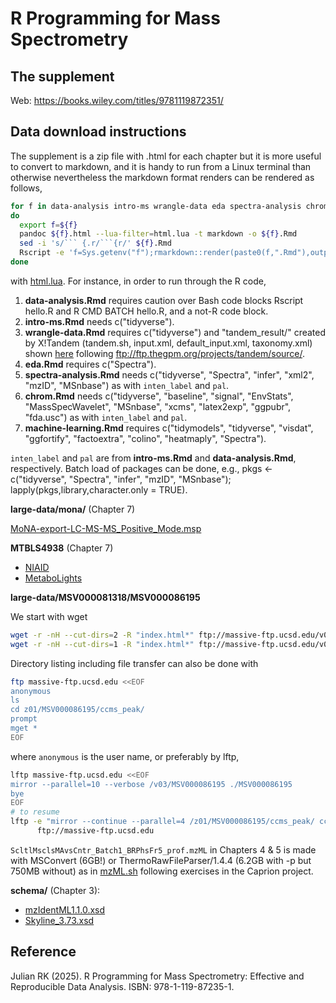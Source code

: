 # R Programming for Mass Spectrometry

## The supplement

Web: <https://books.wiley.com/titles/9781119872351/>

## Data download instructions

The supplement is a zip file with .html for each chapter but it is more useful to convert to markdown, and it is handy to run from a
Linux terminal than otherwise nevertheless the markdown format renders can be rendered as follows,

```bash
for f in data-analysis intro-ms wrangle-data eda spectra-analysis chrom machine-learning
do
  export f=${f}
  pandoc ${f}.html --lua-filter=html.lua -t markdown -o ${f}.Rmd
  sed -i 's/``` {.r/```{r/' ${f}.Rmd
  Rscript -e 'f=Sys.getenv("f");rmarkdown::render(paste0(f,".Rmd"),output_dir="output"))'
done
```

with [html.lua](R-Programming-for-Mass-Spectrometry/html.lua). For instance, in order to run through the R code,

1. **data-analysis.Rmd** requires caution over Bash code blocks Rscript hello.R and R CMD BATCH hello.R, and a not-R code block.
2. **intro-ms.Rmd** needs c("tidyverse").
3. **wrangle-data.Rmd** requires c("tidyverse") and "tandem_result/" created by X!Tandem (tandem.sh, input.xml, default_input.xml, taxonomy.xml) shown [here](https://github.com/jinghuazhao/Omics-analysis/tree/master/docs/R-Programming-for-Mass-Spectrometry) following <ftp://ftp.thegpm.org/projects/tandem/source/>.
4. **eda.Rmd** requires c("Spectra").
5. **spectra-analysis.Rmd** needs c("tidyverse", "Spectra", "infer", "xml2", "mzID", "MSnbase") as with `inten_label` and `pal`.
6. **chrom.Rmd** needs c("tidyverse", "baseline", "signal", "EnvStats", "MassSpecWavelet", "MSnbase", "xcms", "latex2exp", "ggpubr", "fda.usc") as with `inten_label` and `pal`.
7. **machine-learning.Rmd** requires c("tidymodels", "tidyverse", "visdat", "ggfortify", "factoextra", "colino", "heatmaply", "Spectra").

`inten_label` and `pal` are from **intro-ms.Rmd** and **data-analysis.Rmd**, respectively. Batch load of packages can be done, e.g., pkgs <- c("tidyverse", "Spectra", "infer", "mzID", "MSnbase"); lapply(pkgs,library,character.only = TRUE).

**large-data/mona/** (Chapter 7)

[MoNA-export-LC-MS-MS_Positive_Mode.msp](https://mona.fiehnlab.ucdavis.edu/rest/downloads/retrieve/873fbe29-4808-46d1-a4a3-a4134ac8c755)

**MTBLS4938** (Chapter 7)

- [NIAID](https://data.niaid.nih.gov/resources?id=mtbls4938)
- [MetaboLights](https://www.ebi.ac.uk/metabolights/MTBLS4938)

**large-data/MSV000081318/MSV000086195**

We start with wget

```bash
wget -r -nH --cut-dirs=2 -R "index.html*" ftp://massive-ftp.ucsd.edu/v01/MSV000081318/
wget -r -nH --cut-dirs=1 -R "index.html*" ftp://massive-ftp.ucsd.edu/v03/MSV000086195/
```

Directory listing including file transfer can also be done with

```bash
ftp massive-ftp.ucsd.edu <<EOF
anonymous
ls
cd z01/MSV000086195/ccms_peak/
prompt
mget *
EOF
```

where `anonymous` is the user name, or preferably by lftp,

```bash
lftp massive-ftp.ucsd.edu <<EOF
mirror --parallel=10 --verbose /v03/MSV000086195 ./MSV000086195
bye
EOF
# to resume
lftp -e "mirror --continue --parallel=4 /z01/MSV000086195/ccms_peak/ ccms_peak/; quit" \
      ftp://massive-ftp.ucsd.edu
```

`ScltlMsclsMAvsCntr_Batch1_BRPhsFr5_prof.mzML` in Chapters 4 & 5 is made with MSConvert (6GB!) or ThermoRawFileParser/1.4.4 (6.2GB with -p but 750MB without) as in [mzML.sh](R-Programming-for-Mass-Spectrometry/mzML.sh) following exercises in the Caprion project.

**schema/** (Chapter 3):

- [mzIdentML1.1.0.xsd](https://raw.githubusercontent.com/HUPO-PSI/mzIdentML/refs/heads/master/schema/mzIdentML1.1.0.xsd)
- [Skyline_3.73.xsd](https://raw.githubusercontent.com/ProteoWizard/pwiz/refs/heads/master/pwiz_tools/Skyline/TestUtil/Schemas/Skyline_3.73.xsd)

## Reference

Julian RK (2025). R Programming for Mass Spectrometry: Effective and Reproducible Data Analysis. ISBN: 978-1-119-87235-1.
